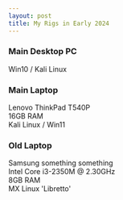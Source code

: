 ```yaml
---
layout: post
title: My Rigs in Early 2024
---
```

### Main Desktop PC
Win10 / Kali Linux

### Main Laptop
Lenovo ThinkPad T540P\
16GB RAM\
Kali Linux / Win11

### Old Laptop
Samsung something something\
Intel Core i3-2350M @ 2.30GHz\
8GB RAM\
MX Linux 'Libretto'
